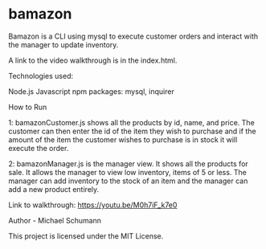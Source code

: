 # bamazon

Bamazon is a CLI using mysql to execute customer orders and interact with the manager to update inventory. 

A link to the video walkthrough is in the index.html.

Technologies used:

Node.js
Javascript
npm packages: mysql, inquirer

How to Run

1: bamazonCustomer.js shows all the products by id, name, and price. The customer can then enter the id of the item they wish to purchase and if the amount of the item the customer wishes to purchase is in stock it will execute the order.

2: bamazonManager.js is the manager view. It shows all the products for sale. It allows the manager to view low inventory, items of 5 or less. The manager can add inventory to the stock of an item and the manager can add a new product entirely.

Link to walkthrough: https://youtu.be/M0h7iF_k7e0

Author - Michael Schumann

This project is licensed under the MIT License.
